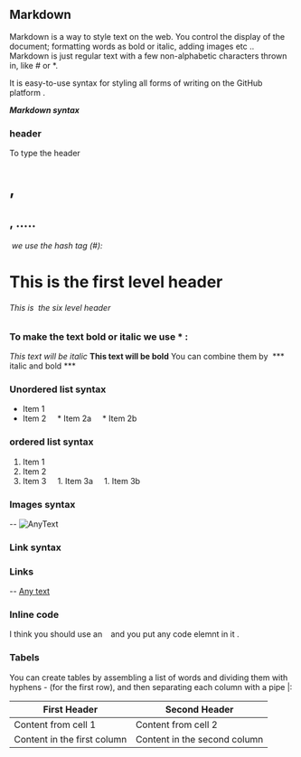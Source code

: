 ## Markdown 

Markdown is a way to style text on the web. You control the display of the document; formatting words as bold or italic, adding images etc ..
Markdown is just regular text with a few non-alphabetic characters thrown in, like # or *.

It is easy-to-use syntax for styling all forms of writing on the GitHub platform . 

***Markdown syntax***

### header  

To type the header <h1> , <h2> , ..... <h6> we use the hash tag (#): 
# This is the first level header  
###### This is  the six level header


### To make the text bold or italic we use * :
*This text will be italic*
**This text will be bold**
You can combine them by  *** italic and bold *** 

### Unordered list syntax 

* Item 1 
* Item 2 
    * Item 2a 
    * Item 2b 

### ordered list syntax 
1. Item 1
1. Item 2
1. Item 3 
    1. Item 3a
    1. Item 3b


### Images syntax 

-- ![AnyText](url) 

### Link syntax 

### Links 

-- [Any text](url)  

### Inline code
I think you should use an ` ` and you put any code elemnt in it .


### Tabels 

You can create tables by assembling a list of words and dividing them with hyphens - (for the first row), and then separating each column with a pipe |: 

First Header | Second Header
------------ | -------------
Content from cell 1 | Content from cell 2
Content in the first column | Content in the second column
